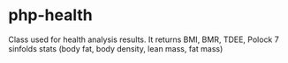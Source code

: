 # php-health
Class used for health analysis results. It returns BMI, BMR, TDEE, Polock 7 sinfolds stats (body fat, body density, lean mass, fat mass)
